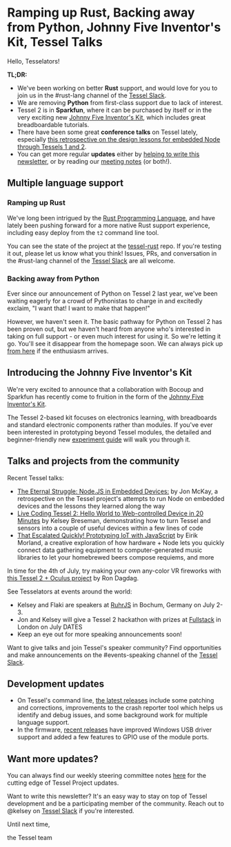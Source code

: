 # Ramping up Rust, Backing away from Python, Johnny Five Inventor's Kit, Tessel Talks

Hello, Tesselators!

**TL;DR:**
* We've been working on better **Rust** support, and would love for you to join us in the #rust-lang channel of the [Tessel Slack](//tessel-slack.herokuapp.com).
* We are removing **Python** from first-class support due to lack of interest.
* Tessel 2 is in **Sparkfun**, where it can be purchased by itself or in the very exciting new [Johnny Five Inventor's Kit](https://www.sparkfun.com/j5ik), which includes great breadboardable tutorials.
* There have been some great **conference talks** on Tessel lately, especially [this retrospective on the design lessons for embedded Node through Tessels 1 and 2](https://opbeat.com/events/web-rebels-2016/#the-eternal-struggle-node-js-in-embedded-devices).
* You can get more regular **updates** either by [helping to write this newsletter](https://github.com/tessel/this-week-in-tessel), or by reading our [meeting notes](https://github.com/tessel/project/tree/master/meetings) (or both!).

## Multiple language support

### Ramping up Rust
We've long been intrigued by the [Rust Programming Language](https://www.rust-lang.org/), and have lately been pushing forward for a more native Rust support experience, including easy deploy from the `t2` command line tool.

You can see the state of the project at the [tessel-rust](https://github.com/tessel/tessel-rust) repo. If you're testing it out, please let us know what you think! Issues, PRs, and conversation in the #rust-lang channel of the [Tessel Slack](//tessel-slack.herokuapp.com) are all welcome.

### Backing away from Python
Ever since our announcement of Python on Tessel 2 last year, we've been waiting eagerly for a crowd of Pythonistas to charge in and excitedly exclaim, "I want that! I want to make that happen!"

However, we haven't seen it. The basic pathway for Python on Tessel 2 has been proven out, but we haven't heard from anyone who's interested in taking on full support - or even much interest for using it. So we're letting it go. You'll see it disappear from the homepage soon. We can always pick up [from here](https://github.com/tessel/tessel-python) if the enthusiasm arrives.

## Introducing the Johnny Five Inventor's Kit
We're very excited to announce that a collaboration with Bocoup and Sparkfun has recently come to fruition in the form of the [Johnny Five Inventor's Kit](https://www.sparkfun.com/j5ik).

The Tessel 2-based kit focuses on electronics learning, with breadboards and standard electronic components rather than modules. If you've ever been interested in prototyping beyond Tessel modules, the detailed and beginner-friendly new [experiment guide](https://learn.sparkfun.com/tutorials/experiment-guide-for-the-johnny-five-inventors-kit/?_ga=1.220196633.1460354922.1460705643) will walk you through it.

## Talks and projects from the community
Recent Tessel talks:
* [The Eternal Struggle: Node.JS in Embedded Devices:](https://opbeat.com/events/web-rebels-2016/#the-eternal-struggle-node-js-in-embedded-devices) by Jon McKay, a retrospective on the Tessel project's attempts to run Node on embedded devices and the lessons they learned along the way
* [Live Coding Tessel 2: Hello World to Web-controlled Device in 20 Minutes](https://opbeat.com/events/nodeconf-oslo-2016/#live-coding-tessel-2-hello-world-to-web-controlled-device-in-20-minutes) by Kelsey Breseman, demonstrating how to turn Tessel and sensors into a couple of useful devices within a few lines of code
* [That Escalated Quickly! Prototyping IoT with JavaScript](https://opbeat.com/events/nodeconf-oslo-2016/#that-escalated-quickly-prototyping-iot-with-javascript) by Eirik Morland, a creative exploration of how hardware + Node lets you quickly connect data gathering equipment to computer-generated music libraries to let your homebrewed beers compose requiems, and more

In time for the 4th of July, try making your own any-color VR fireworks with [this Tessel 2 + Oculus project](https://www.hackster.io/RONDAGDAG/virtual-reality-fireworks-using-color-sensor-779ea7) by Ron Dagdag.

See Tesselators at events around the world:
* Kelsey and Flaki are speakers at [RuhrJS](//ruhrjs.de) in Bochum, Germany on July 2-3.
* Jon and Kelsey will give a Tessel 2 hackathon with prizes at [Fullstack](https://skillsmatter.com/conferences/7278-fullstack-2016-the-conference-on-javascript-node-and-internet-of-things) in London on July DATES
* Keep an eye out for more speaking announcements soon!

Want to give talks and join Tessel's speaker community? Find opportunities and make announcements on the #events-speaking channel of the [Tessel Slack](tessel-slack.herokuapp.com).

## Development updates
* On Tessel's command line, [the latest releases](https://github.com/tessel/t2-cli/releases) include some patching and corrections, improvements to the crash reporter tool which helps us identify and debug issues, and some background work for multiple language support.
* In the firmware, [recent releases](https://github.com/tessel/t2-firmware/releases) have improved Windows USB driver support and added a few features to GPIO use of the module ports.

## Want more updates?
You can always find our weekly steering committee notes [here](https://github.com/tessel/project/tree/master/meetings) for the cutting edge of Tessel Project updates.

Want to write this newsletter? It's an easy way to stay on top of Tessel development and be a participating member of the community. Reach out to @kelsey on [Tessel Slack](tessel-slack.herokuapp.com) if you're interested.

Until next time,

the Tessel team
